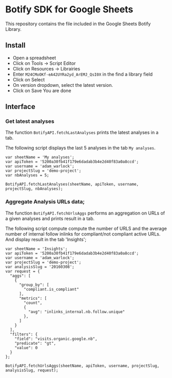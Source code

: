 # Botify SDK for Google Sheets

This repository contains the file included in the Google Sheets Botify Library.

## Install

- Open a spreadsheet
- Click on Tools -> Script Editor
- Click on Resources -> Librairies
- Enter `M24CMoOKf-eA42UYRa2yd_ArEMJ_QsI0X` in the find a library field
- Click on Select
- On version dropdown, select the latest version.
- Click on Save
You are done


## Interface

### Get latest analyses
The function `BotifyAPI.fetchLastAnalyses` prints the latest analyses in a tab.

The following script displays the last 5 analyses in the tab `My analyses`.
```JS
var sheetName = 'My analyses';
var apiToken = '5200a30fb41f179e6dadab3b4e2d40f83a0a8ccd';
var username = 'adam_warlock';
var projectSlug = 'demo-project';
var nbAnalyses = 5;

BotifyAPI.fetchLastAnalyses(sheetName, apiToken, username, projectSlug, nbAnalyses);
```

### Aggregate Analysis URLs data;
The function `BotifyAPI.fetchUrlsAggs` performs an aggregation on URLs of a given analyses and prints result in a tab.

The following script compute compute the number of URLS and the average number of internal follow inlinks for compliant/not compliant active URLs. And display result in the tab 'Insights';
```JS
var sheetName = 'Insights';
var apiToken = '5200a30fb41f179e6dadab3b4e2d40f83a0a8ccd';
var username = 'adam_warlock';
var projectSlug = 'demo-project';
var analysisSlug = '20160308';
var request = {
  "aggs": [
    {
      "group_by": [
        "compliant.is_compliant"
      ],
      "metrics": [
        "count",
        {
          "avg": "inlinks_internal.nb.follow.unique"
        },
      ]
    }
  ],
  "filters": {
    "field": "visits.organic.google.nb",
    "predicate": "gt",
    "value": 0
  }
};

BotifyAPI.fetchUrlsAggs(sheetName, apiToken, username, projectSlug, analysisSlug, request);
```
